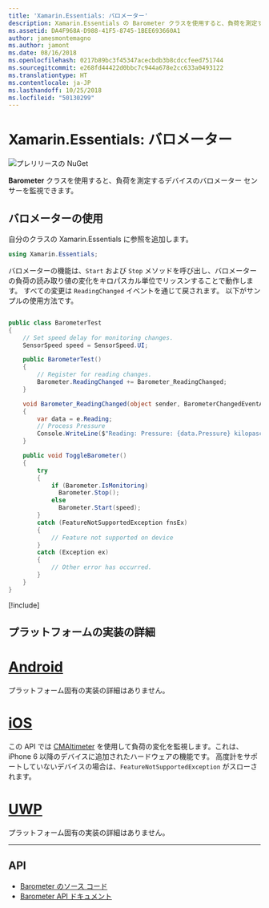```yaml
---
title: 'Xamarin.Essentials: バロメーター'
description: Xamarin.Essentials の Barometer クラスを使用すると、負荷を測定するデバイスのバロメーター センサーを監視できます。
ms.assetid: DA4F968A-D988-41F5-8745-1BEE693660A1
author: jamesmontemagno
ms.author: jamont
ms.date: 08/16/2018
ms.openlocfilehash: 0217b89bc3f45347acecbdb3b8cdccfeed751744
ms.sourcegitcommit: e268fd44422d0bbc7c944a678e2cc633a0493122
ms.translationtype: HT
ms.contentlocale: ja-JP
ms.lasthandoff: 10/25/2018
ms.locfileid: "50130299"
---
```

# <a name="xamarinessentials-barometer"></a>Xamarin.Essentials: バロメーター

![プレリリースの NuGet](~/media/shared/pre-release.png)

**Barometer** クラスを使用すると、負荷を測定するデバイスのバロメーター センサーを監視できます。

## <a name="using-barometer"></a>バロメーターの使用

自分のクラスの Xamarin.Essentials に参照を追加します。

```csharp
using Xamarin.Essentials;
```

バロメーターの機能は、`Start` および `Stop` メソッドを呼び出し、バロメーターの負荷の読み取り値の変化をキロパスカル単位でリッスンすることで動作します。 すべての変更は `ReadingChanged` イベントを通じて戻されます。 以下がサンプルの使用方法です。

```csharp

public class BarometerTest
{
    // Set speed delay for monitoring changes.
    SensorSpeed speed = SensorSpeed.UI;

    public BarometerTest()
    {
        // Register for reading changes.
        Barometer.ReadingChanged += Barometer_ReadingChanged;
    }

    void Barometer_ReadingChanged(object sender, BarometerChangedEventArgs e)
    {
        var data = e.Reading;
        // Process Pressure
        Console.WriteLine($"Reading: Pressure: {data.Pressure} kilopascals");
    }

    public void ToggleBarometer()
    {
        try
        {
            if (Barometer.IsMonitoring)
              Barometer.Stop();
            else
              Barometer.Start(speed);
        }
        catch (FeatureNotSupportedException fnsEx)
        {
            // Feature not supported on device
        }
        catch (Exception ex)
        {
            // Other error has occurred.
        }
    }
}
```

[!include[](~/essentials/includes/sensor-speed.md)]

## <a name="platform-implementation-specifics"></a>プラットフォームの実装の詳細

# <a name="androidtabandroid"></a>[Android](#tab/android)

プラットフォーム固有の実装の詳細はありません。

# <a name="iostabios"></a>[iOS](#tab/ios)

この API では [CMAltimeter](https://developer.apple.com/documentation/coremotion/cmaltimeter#//apple_ref/occ/cl/CMAltimeter) を使用して負荷の変化を監視します。これは、iPhone 6 以降のデバイスに追加されたハードウェアの機能です。 高度計をサポートしていないデバイスの場合は、`FeatureNotSupportedException` がスローされます。

# <a name="uwptabuwp"></a>[UWP](#tab/uwp)

プラットフォーム固有の実装の詳細はありません。

-----

## <a name="api"></a>API

- [Barometer のソース コード](https://github.com/xamarin/Essentials/tree/master/Xamarin.Essentials/Barometer)
- [Barometer API ドキュメント](xref:Xamarin.Essentials.Barometer)
